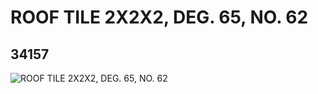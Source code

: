 # ROOF TILE 2X2X2, DEG. 65, NO. 62
## 34157
![ROOF TILE 2X2X2, DEG. 65, NO. 62](https://lc-www-live-s.legocdn.com/media/bricks/5/2/6193934.jpg)